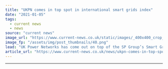 ```yaml
---
title: "UKPN comes in top spot in international smart grids index"
date: "2021-01-05"
tags: 
  - current news
  - news
source: "current news"
image_url: "https://www.current-news.co.uk/static/images/_400x400_crop_center-center/Smart-Wires-UKPN.png"
image_fp: "/assets/img/post_thumbnails/40.png"
lead: "​UK Power Networks has come out on top of the SP Group’s Smart Grid Index (SGI) for 2020, jumping ahead of last year's winner, US company PG&E."
article_url: "https://www.current-news.co.uk/news/ukpn-comes-in-top-spot-in-international-smart-grids-index?utm_source=rss-feeds&utm_medium=rss&utm_campaign=rss"
---
```


---
